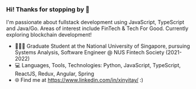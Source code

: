 ### Hi! Thanks for stopping by 👋

I'm passionate about fullstack development using JavaScript, TypeScript and Java/Go. Areas of interest include FinTech & Tech For Good. Currently exploring blockchain development!

- 👩🏻‍💻  Graduate Student at the National University of Singapore, pursuing Systems Analysis, Software Engineer @ NUS Fintech Society (2021-2022)
- :computer: Languages, Tools, Technologies: Python, JavaScript, TypeScript, ReactJS, Redux, Angular, Spring
- :globe_with_meridians: Find me at https://www.linkedin.com/in/xinyitay/ :)

<!--
**xinyitay/xinyitay** is a ✨ _special_ ✨ repository because its `README.md` (this file) appears on your GitHub profile.

Here are some ideas to get you started:

- 🔭 I’m currently working on ...
- 🌱 I’m currently learning ...
- 👯 I’m looking to collaborate on ...
- 🤔 I’m looking for help with ...
- 💬 Ask me about ...
- 📫 How to reach me: ...
- 😄 Pronouns: ...
- ⚡ Fun fact: ...

-->
